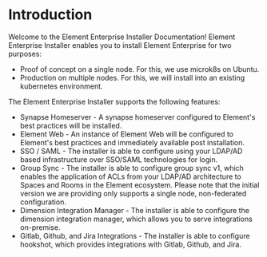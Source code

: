 # Introduction

Welcome to the Element Enterprise Installer Documentation! Element Enterprise
Installer enables you to install Element Enterprise for two purposes:

- Proof of concept on a single node. For this, we use microk8s on Ubuntu.
- Production on multiple nodes. For this, we will install into an existing
kubernetes environment.

The Element Enterprise Installer supports the following features:

- Synapse Homeserver - A synapse homeserver configured to Element's best
practices will be installed.
- Element Web - An instance of Element Web will be configured to Element's
best practices and immediately available post installation.
- SSO / SAML - The installer is able to configure using your LDAP/AD based
infrastructure over SSO/SAML technologies for login.
- Group Sync - The installer is able to configure group sync v1, which enables
the application of ACLs from your LDAP/AD architecture to Spaces and Rooms in
the Element ecosystem. Please note that the initial version we are providing
only supports a single node, non-federated configuration.
- Dimension Integration Manager - The installer is able to configure the
dimension integration manager, which allows you to serve integrations
on-premise.
- Gitlab, Github, and Jira Integrations - The installer is able to configure
hookshot, which provides integrations with Gitlab, Github, and Jira.
